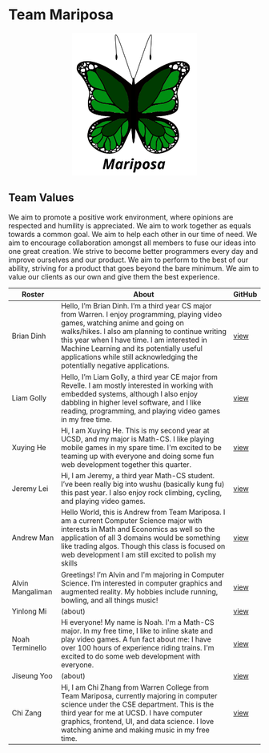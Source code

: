 # Team Mariposa
 
<center><img src="mariposalogo.png" alt="Team Logo" width="250" /></center>

## Team Values
We aim to promote a positive work environment, where opinions are respected and humility is appreciated. We aim to work together as equals towards a common goal. We aim to help each other in our time of need. We aim to encourage collaboration amongst all members to fuse our ideas into one great creation. We strive to become better programmers every day and improve ourselves and our product. We aim to perform to the best of our ability, striving for a product that goes beyond the bare minimum. We aim to value our clients as our own and give them the best experience.
 
| Roster | About | GitHub |
| ------ | ----- | ------ |
| Brian Dinh        | Hello, I’m Brian Dinh. I’m a third year CS major from Warren. I enjoy programming, playing video games, watching anime and going on walks/hikes. I also am planning to continue writing this year when I have time. I am interested in Machine Learning and its potentially useful applications while still acknowledging the potentially negative applications. | [view](https://github.com/TheFProjects)   |
| Liam Golly        | Hello, I’m Liam Golly, a third year CE major from Revelle. I am mostly interested in working with embedded systems, although I also enjoy dabbling in higher level software, and I like reading, programming, and playing video games in my free time. | [view](https://github.com/liamgolly)      |
| Xuying He         | Hi, I am Xuying He. This is my second year at UCSD, and my major is Math-CS. I like playing mobile games in my spare time. I'm excited to be teaming up with everyone and doing some fun web development together this quarter.| [view](https://github.com/pika-chu11)     |
| Jeremy Lei        | Hi, I am Jeremy, a third year Math-CS student. I’ve been really big into wushu (basically kung fu) this past year. I also enjoy rock climbing, cycling, and playing video games. | [view](https://github.com/countpearsauce) |
| Andrew Man        | Hello World, this is Andrew from Team Mariposa. I am a current Computer Science major with interests in Math and Economics as well so the application of all 3 domains would be something like trading algos. Though this class is focused on web development I am still excited to polish my skills   | [view](https://github.com/AndrwMan) |  
| Alvin Mangaliman  | Greetings! I’m Alvin and I'm majoring in Computer Science. I’m interested in computer graphics and augmented reality. My hobbies include running, bowling, and all things music! | [view](https://github.com/realhumanbeen)  |
| Yinlong Mi        | (about) | [view](https://github.com/YinlongMi)      |
| Noah Terminello   | Hi everyone! My name is Noah. I'm a Math-CS major. In my free time, I like to inline skate and play video games. A fun fact about me: I have over 100 hours of experience riding trains. I'm excited to do some web development with everyone. | [view](https://github.com/owadg)          |
| Jiseung Yoo       | (about) | [view](https://github.com/wltmd153)       |
| Chi Zang          | Hi, I am Chi Zhang from Warren College from Team Mariposa, currently majoring in computer science under the CSE department. This is the third year for me at UCSD. I have computer graphics, frontend, UI, and data science. I love watching anime and making music in my free time. | [view](https://github.com/chizhang9135)   |
